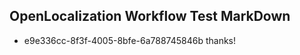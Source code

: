 ## OpenLocalization Workflow Test MarkDown
* e9e336cc-8f3f-4005-8bfe-6a788745846b thanks!

<!--HONumber=Aug16_HO3-->


